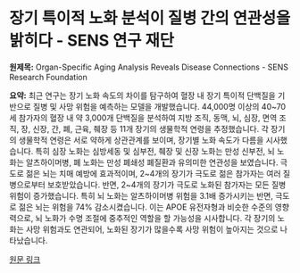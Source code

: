 # 장기 특이적 노화 분석이 질병 간의 연관성을 밝히다 - SENS 연구 재단

**원제목:** Organ-Specific Aging Analysis Reveals Disease Connections - SENS Research Foundation

**요약:** 최근 연구는 장기 노화 속도의 차이를 탐구하여 혈장 내 장기 특이적 단백질을 기반으로 질병 및 사망 위험을 예측하는 모델을 개발했습니다.  44,000명 이상의 40~70세 참가자의 혈장 내 약 3,000개 단백질을 분석하여 지방 조직, 동맥, 뇌, 심장, 면역 조직, 장, 신장, 간, 폐, 근육, 췌장 등 11개 장기의 생물학적 연령을 추정했습니다.  각 장기의 생물학적 연령은 서로 약하게 상관관계를 보이며, 장기별 노화 속도가 다름을 시사했습니다.  특히 심장 노화는 심방세동 및 심부전, 췌장 및 신장 노화는 만성 신부전, 뇌 노화는 알츠하이머병, 폐 노화는 만성 폐쇄성 폐질환과 유의미한 연관성을 보였습니다.  극도로 젊은 뇌는 치매 예방에 효과적이며, 2~4개의 장기가 극도로 젊은 참가자는 여러 질병으로부터 보호받았습니다. 반면, 2~4개의 장기가 극도로 노화된 참가자는 모든 질병 위험이 증가했습니다.  특히 뇌 노화는 알츠하이머병 위험을 3.1배 증가시키는 반면, 극도로 젊은 뇌는 위험을 74% 감소시켰습니다.  이는 APOE 유전자형과 비슷한 수준의 영향력으로, 뇌 노화가 수명 조절에 중추적인 역할을 할 가능성을 시사합니다.  각 장기의 노화는 사망 위험과도 연관되어, 노화된 장기가 많을수록 사망 위험이 높아지는 것으로 나타났습니다.

[원문 링크](https://www.lifespan.io/news/organ-specific-aging-analysis-reveals-disease-connections/)

